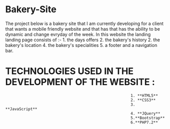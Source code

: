 # Bakery-Site
The project below is a bakery site that I am currently developing for a client that wants a mobile friendly website and that has that has the ability to be dynamic and change evryday of the week.
In this website the landing landing page consists of :-  1.  the days offers
                                                         2.  the bakery's history
                                                         2. the bakery's location
                                                         4. the bakery's specialities 
                                                         5. a footer and a navigation bar.
# TECHNOLOGIES USED IN THE DEVELOPMENT OF THE WEBSITE : 
                                                           1. **HTML5**
                                                           2. **CSS3**
                                                           3. **JavaScript**
                                                           4. **JQuery**
                                                           5.**Bootstrap**
                                                           6.**PHP7.2**
                                                           
